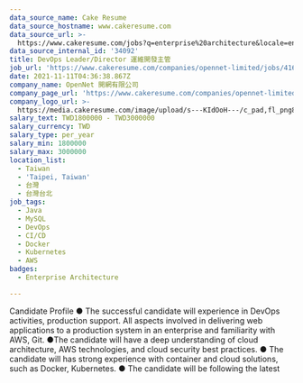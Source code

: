 ```yaml
---
data_source_name: Cake Resume
data_source_hostname: www.cakeresume.com
data_source_url: >-
  https://www.cakeresume.com/jobs?q=enterprise%20architecture&locale=en&range%5Bsalary_range%5D%5Bmin%5D=1000000
data_source_internal_id: '34092'
title: DevOps Leader/Director 運維開發主管
job_url: 'https://www.cakeresume.com/companies/opennet-limited/jobs/416142'
date: 2021-11-11T04:36:38.867Z
company_name: OpenNet 開網有限公司
company_page_url: 'https://www.cakeresume.com/companies/opennet-limited'
company_logo_url: >-
  https://media.cakeresume.com/image/upload/s---KIdOoH---/c_pad,fl_png8,h_200,w_200/v1574663536/bzaybcelyff1kqaqhhmr.png
salary_text: TWD1800000 - TWD3000000
salary_currency: TWD
salary_type: per_year
salary_min: 1800000
salary_max: 3000000
location_list:
  - Taiwan
  - 'Taipei, Taiwan'
  - 台灣
  - 台灣台北
job_tags:
  - Java
  - MySQL
  - DevOps
  - CI/CD
  - Docker
  - Kubernetes
  - AWS
badges:
  - Enterprise Architecture

---
```


Candidate Profile ● The successful candidate will experience in DevOps activities, production support. All aspects involved in delivering web applications to a production system in an enterprise and familiarity with AWS, Git. ●The candidate will have a deep understanding of cloud architecture, AWS technologies, and cloud security best practices. ● The candidate will has strong experience with container and cloud solutions, such as Docker, Kubernetes. ● The candidate will be following the latest 